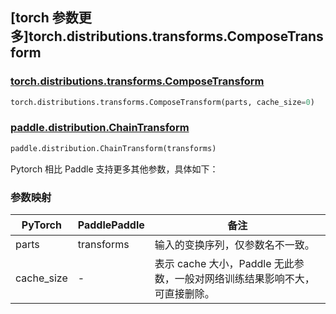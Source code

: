 ## [torch 参数更多]torch.distributions.transforms.ComposeTransform

### [torch.distributions.transforms.ComposeTransform](https://pytorch.org/docs/stable/distributions.html#torch.distributions.transforms.ComposeTransform)

```python
torch.distributions.transforms.ComposeTransform(parts, cache_size=0)
```

### [paddle.distribution.ChainTransform](https://www.paddlepaddle.org.cn/documentation/docs/zh/develop/api/paddle/distribution/ChainTransform_cn.html)

```python
paddle.distribution.ChainTransform(transforms)
```

Pytorch 相比 Paddle 支持更多其他参数，具体如下：

### 参数映射

| PyTorch    | PaddlePaddle | 备注                                                                       |
| ---------- | ------------ | -------------------------------------------------------------------------- |
| parts      | transforms   | 输入的变换序列，仅参数名不一致。                                           |
| cache_size | -            | 表示 cache 大小，Paddle 无此参数，一般对网络训练结果影响不大，可直接删除。 |
